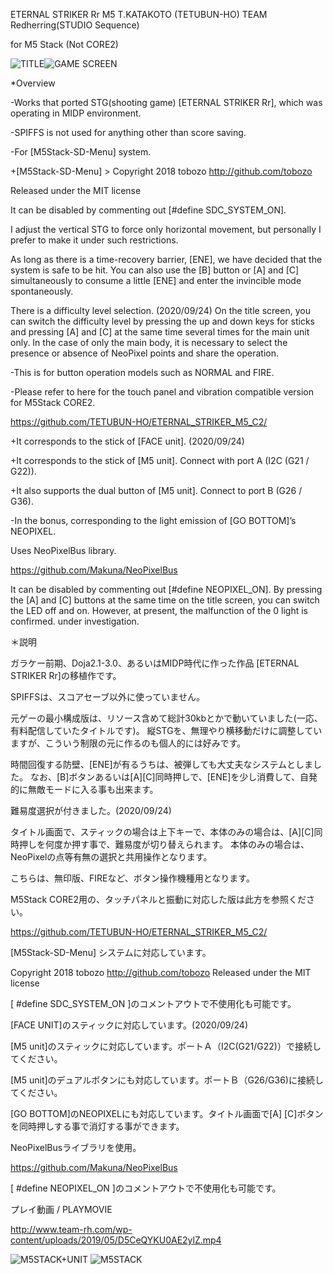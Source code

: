 ETERNAL STRIKER Rr M5
T.KATAKOTO (TETUBUN-HO) TEAM Redherring(STUDIO Sequence)

for M5 Stack (Not CORE2)

![TITLE](https://www.team-rh.com/wp-content/uploads/2019/05/D45o0SkU4AEMAmt.png)![GAME SCREEN](https://www.team-rh.com/wp-content/uploads/2019/05/D45o0SmUUAA67y8.png)

*Overview

-Works that ported STG(shooting game) [ETERNAL STRIKER Rr], which was operating in MIDP environment.

-SPIFFS is not used for anything other than score saving.

-For [M5Stack-SD-Menu] system.

+[M5Stack-SD-Menu] > Copyright 2018 tobozo http://github.com/tobozo

 Released under the MIT license
 
 It can be disabled by commenting out [#define SDC_SYSTEM_ON].

I adjust the vertical STG to force only horizontal movement, but personally I prefer to make it under such restrictions.

As long as there is a time-recovery barrier, [ENE], we have decided that the system is safe to be hit.
You can also use the [B] button or [A] and [C] simultaneously to consume a little [ENE] and enter the invincible mode spontaneously.

There is a difficulty level selection. (2020/09/24)
On the title screen, you can switch the difficulty level by pressing the up and down keys for sticks and pressing [A] and [C] at the same time several times for the main unit only.
In the case of only the main body, it is necessary to select the presence or absence of NeoPixel points and share the operation.

-This is for button operation models such as NORMAL and FIRE.

-Please refer to here for the touch panel and vibration compatible version for M5Stack CORE2.

https://github.com/TETUBUN-HO/ETERNAL_STRIKER_M5_C2/

+It corresponds to the stick of [FACE unit]. (2020/09/24)

+It corresponds to the stick of [M5 unit]. Connect with port A (I2C (G21 / G22)).

+It also supports the dual button of [M5 unit]. Connect to port B (G26 / G36).

-In the bonus, corresponding to the light emission of [GO BOTTOM]’s NEOPIXEL.

Uses NeoPixelBus library.

https://github.com/Makuna/NeoPixelBus

It can be disabled by commenting out [#define NEOPIXEL_ON].
 By pressing the [A] and [C] buttons at the same time on the title screen, you can switch the LED off and on.
 However, at present, the malfunction of the 0 light is confirmed.
 under investigation.
 
＊説明

ガラケー前期、Doja2.1-3.0、あるいはMIDP時代に作った作品 [ETERNAL STRIKER Rr]の移植作です。

SPIFFSは、スコアセーブ以外に使っていません。

元ゲーの最小構成版は、リソース含めて総計30kbとかで動いていました(一応、有料配信していたタイトルです)。
縦STGを、無理やり横移動だけに調整していますが、こういう制限の元に作るのも個人的には好みです。

時間回復する防壁、[ENE]が有るうちは、被弾しても大丈夫なシステムとしました。
なお、[B]ボタンあるいは[A][C]同時押しで、[ENE]を少し消費して、自発的に無敵モードに入る事も出来ます。

難易度選択が付きました。(2020/09/24)

タイトル画面で、スティックの場合は上下キーで、本体のみの場合は、[A][C]同時押しを何度か押す事で、難易度が切り替えられます。
本体のみの場合は、NeoPixelの点等有無の選択と共用操作となります。

こちらは、無印版、FIREなど、ボタン操作機種用となります。

M5Stack CORE2用の、タッチパネルと振動に対応した版は此方を参照ください。

https://github.com/TETUBUN-HO/ETERNAL_STRIKER_M5_C2/


[M5Stack-SD-Menu] システムに対応しています。

Copyright 2018 tobozo http://github.com/tobozo
Released under the MIT license

[ #define SDC_SYSTEM_ON ]のコメントアウトで不使用化も可能です。

[FACE UNIT]のスティックに対応しています。(2020/09/24)

[M5 unit]のスティックに対応しています。ポートＡ（I2C(G21/G22)）で接続してください。

[M5 unit]のデュアルボタンにも対応しています。ポートＢ（G26/G36)に接続してください。

[GO BOTTOM]のNEOPIXELにも対応しています。タイトル画面で[A] [C]ボタンを同時押しする事で消灯する事ができます。

NeoPixelBusライブラリを使用。

https://github.com/Makuna/NeoPixelBus

[ #define NEOPIXEL_ON ]のコメントアウトで不使用化も可能です。

プレイ動画 / PLAYMOVIE

http://www.team-rh.com/wp-content/uploads/2019/05/D5CeQYKU0AE2ylZ.mp4

![M5STACK+UNIT](https://www.team-rh.com/wp-content/uploads/2019/03/D2ZCS7-U8AAhDyx-large-300x300.jpg) ![M5STACK](https://www.team-rh.com/wp-content/uploads/2018/10/DqFidU2UwAA3hu7-large-300x300.jpg)


